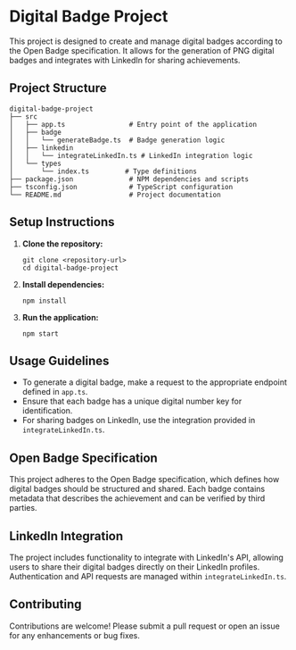 # Digital Badge Project

This project is designed to create and manage digital badges according to the Open Badge specification. It allows for the generation of PNG digital badges and integrates with LinkedIn for sharing achievements.

## Project Structure

```
digital-badge-project
├── src
│   ├── app.ts                # Entry point of the application
│   ├── badge
│   │   └── generateBadge.ts  # Badge generation logic
│   ├── linkedin
│   │   └── integrateLinkedIn.ts # LinkedIn integration logic
│   └── types
│       └── index.ts         # Type definitions
├── package.json              # NPM dependencies and scripts
├── tsconfig.json             # TypeScript configuration
└── README.md                 # Project documentation
```

## Setup Instructions

1. **Clone the repository:**
   ```
   git clone <repository-url>
   cd digital-badge-project
   ```

2. **Install dependencies:**
   ```
   npm install
   ```

3. **Run the application:**
   ```
   npm start
   ```

## Usage Guidelines

- To generate a digital badge, make a request to the appropriate endpoint defined in `app.ts`.
- Ensure that each badge has a unique digital number key for identification.
- For sharing badges on LinkedIn, use the integration provided in `integrateLinkedIn.ts`.

## Open Badge Specification

This project adheres to the Open Badge specification, which defines how digital badges should be structured and shared. Each badge contains metadata that describes the achievement and can be verified by third parties.

## LinkedIn Integration

The project includes functionality to integrate with LinkedIn's API, allowing users to share their digital badges directly on their LinkedIn profiles. Authentication and API requests are managed within `integrateLinkedIn.ts`.

## Contributing

Contributions are welcome! Please submit a pull request or open an issue for any enhancements or bug fixes.